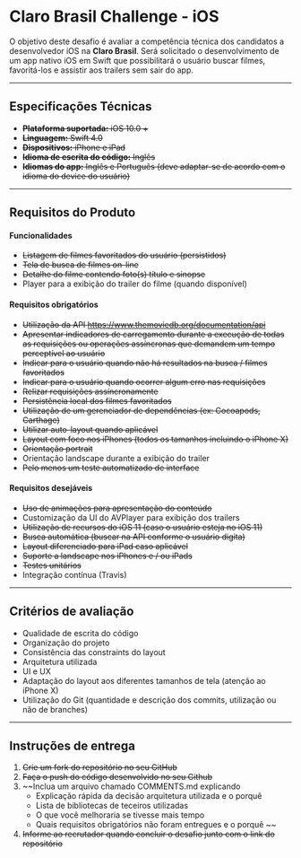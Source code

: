 Claro Brasil Challenge - iOS
===================

O objetivo deste desafio é avaliar a competência técnica dos candidatos a desenvolvedor iOS na **Claro Brasil**. Será solicitado o desenvolvimento de um app nativo iOS em Swift que possibilitará o usuário buscar filmes, favoritá-los e assistir aos trailers sem sair do app.

----------

Especificações Técnicas
-------------

- ~~**Plataforma suportada:** iOS 10.0 +~~
- ~~**Linguagem:** Swift 4.0~~
- ~~**Dispositivos:** iPhone e iPad~~
- ~~**Idioma de escrita do código:** Inglês~~
- ~~**Idiomas do app:** Inglês e Português (deve adaptar-se de acordo com o idioma do device do usuário)~~

----------

Requisitos do Produto
-------------

#### Funcionalidades

 - ~~Listagem de filmes favoritados do usuário (persistidos)~~
 - ~~Tela de busca de filmes on-line~~
 - ~~Detalhe do filme contendo foto(s) título e sinopse~~
 - Player para a exibição do trailer do filme (quando disponível)

#### Requisitos obrigatórios

 - ~~Utilização da API https://www.themoviedb.org/documentation/api~~
 - ~~Apresentar indicadores de carregamento durante a execução de todas as requisições ou operações assíncronas que demandem um tempo perceptível ao usuário~~
 - ~~Indicar para o usuário quando não há resultados na busca / filmes favoritados~~
 - ~~Indicar para o usuário quando ocorrer algum erro nas requisições~~
 - ~~Relizar requisições assíncronamente~~
 - ~~Persistência local dos filmes favoritados~~
 - ~~Utilização de um gerenciador de dependências (ex: Cocoapods, Carthage)~~
 - ~~Utilizar auto-layout quando aplicável~~
 - ~~Layout com foco nos iPhones (todos os tamanhos incluindo o iPhone X)~~
 - ~~Orientação portrait~~
 - Orientação landscape durante a exibição do trailer
 - ~~Pelo menos um teste automatizado de interface~~

#### Requisitos desejáveis

 - ~~Uso de animações para apresentação do conteúdo~~
 - Customização da UI do AVPlayer para exibição dos trailers
 - ~~Utilização de recursos do iOS 11 (caso o usuário esteja no iOS 11)~~
 - ~~Busca automática (buscar na API conforme o usuário digita)~~
 - ~~Layout diferenciado para iPad caso aplicável~~
 - ~~Suporte a landscape nos iPhones e / ou iPads~~
 - ~~Testes unitários~~
 - Integração contínua (Travis)

----------

Critérios de avaliação
-------------

 - Qualidade de escrita do código
 - Organização do projeto
 - Consistência das constraints do layout
 - Arquitetura utilizada
 - UI e UX
 - Adaptação do layout aos diferentes tamanhos de tela (atenção ao iPhone X)
 - Utilização do Git (quantidade e descrição dos commits, utilização ou não de branches)

----------

Instruções de entrega
-------------

 1. ~~Crie um fork do repositório no seu GitHub~~
 2. ~~Faça o push do código desenvolvido no seu Github~~
 3. ~~Inclua um arquivo chamado COMMENTS.md explicando
	 - Explicação rápida da decisão arquitetura utilizada e o porquê
	 - Lista de bibliotecas de teceiros utilizadas
	 - O que você melhoraria se tivesse mais tempo
	 - Quais requisitos obrigatórios não foram entregues e o porquê ~~
 4. ~~Informe ao recrutador quando concluir o desafio junto com o link do repositório~~
